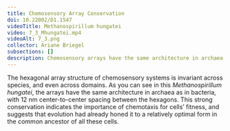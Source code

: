 ```yaml
---
title: Chemosensory Array Conservation
doi: 10.22002/D1.1547
videoTitle: Methanospirillum hungatei
video: 7_3_Mhungatei.mp4
videoAlt: 7_3.png
collector: Ariane Briegel
subsections: []
description: Chemosensory arrays have the same architecture in archaea like Methanospirillum hungatei as in bacteria: a tightly-packed hexagonal lattice of receptors
---
```


The hexagonal array structure of chemosensory systems is invariant across species, and even across domains. As you can see in this *Methanospirillum hungatei*, the arrays have the same architecture in archaea as in bacteria, with 12 nm center-to-center spacing between the hexagons. This strong conservation indicates the importance of chemotaxis for cells’ fitness, and suggests that evolution had already honed it to a relatively optimal form in the common ancestor of all these cells.

